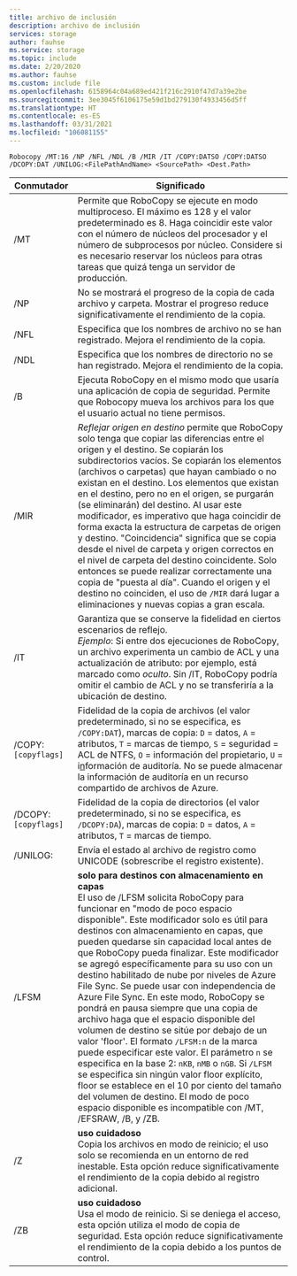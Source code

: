 ```yaml
---
title: archivo de inclusión
description: archivo de inclusión
services: storage
author: fauhse
ms.service: storage
ms.topic: include
ms.date: 2/20/2020
ms.author: fauhse
ms.custom: include file
ms.openlocfilehash: 6158964c04a689ed421f216c2910f47d7a39e2be
ms.sourcegitcommit: 3ee3045f6106175e59d1bd279130f4933456d5ff
ms.translationtype: HT
ms.contentlocale: es-ES
ms.lasthandoff: 03/31/2021
ms.locfileid: "106081155"
---
```

```console
Robocopy /MT:16 /NP /NFL /NDL /B /MIR /IT /COPY:DATSO /COPY:DATSO /DCOPY:DAT /UNILOG:<FilePathAndName> <SourcePath> <Dest.Path> 
```

| Conmutador              | Significado |
|---------------------|---------|
| /MT                 | Permite que RoboCopy se ejecute en modo multiproceso. El máximo es 128 y el valor predeterminado es 8. Haga coincidir este valor con el número de núcleos del procesador y el número de subprocesos por núcleo. Considere si es necesario reservar los núcleos para otras tareas que quizá tenga un servidor de producción. |
| /NP                 | No se mostrará el progreso de la copia de cada archivo y carpeta. Mostrar el progreso reduce significativamente el rendimiento de la copia. |
| /NFL                | Especifica que los nombres de archivo no se han registrado. Mejora el rendimiento de la copia. |
| /NDL                | Especifica que los nombres de directorio no se han registrado. Mejora el rendimiento de la copia. |
| /B                  | Ejecuta RoboCopy en el mismo modo que usaría una aplicación de copia de seguridad. Permite que Robocopy mueva los archivos para los que el usuario actual no tiene permisos. |
| /MIR                | *Reflejar origen en destino* permite que RoboCopy solo tenga que copiar las diferencias entre el origen y el destino. Se copiarán los subdirectorios vacíos. Se copiarán los elementos (archivos o carpetas) que hayan cambiado o no existan en el destino. Los elementos que existan en el destino, pero no en el origen, se purgarán (se eliminarán) del destino. Al usar este modificador, es imperativo que haga coincidir de forma exacta la estructura de carpetas de origen y destino. "Coincidencia" significa que se copia desde el nivel de carpeta y origen correctos en el nivel de carpeta del destino coincidente. Solo entonces se puede realizar correctamente una copia de "puesta al día". Cuando el origen y el destino no coinciden, el uso de `/MIR` dará lugar a eliminaciones y nuevas copias a gran escala. |
| /IT                 | Garantiza que se conserve la fidelidad en ciertos escenarios de reflejo. </br>*Ejemplo*: Si entre dos ejecuciones de RoboCopy, un archivo experimenta un cambio de ACL y una actualización de atributo: por ejemplo, está marcado como *oculto*. Sin /IT, RoboCopy podría omitir el cambio de ACL y no se transferiría a la ubicación de destino. |
|/COPY:`[copyflags]`  | Fidelidad de la copia de archivos (el valor predeterminado, si no se especifica, es `/COPY:DAT`), marcas de copia: `D` = datos, `A` = atributos, `T` = marcas de tiempo, `S` = seguridad = ACL de NTFS, `O` = información del propietario, `U` = i<u>n</u>formación de auditoría. No se puede almacenar la información de auditoría en un recurso compartido de archivos de Azure. |
| /DCOPY:`[copyflags]`| Fidelidad de la copia de directorios (el valor predeterminado, si no se especifica, es `/DCOPY:DA`), marcas de copia: `D` = datos, `A` = atributos, `T` = marcas de tiempo. |
| /UNILOG:<file name> | Envía el estado al archivo de registro como UNICODE (sobrescribe el registro existente). |
| /LFSM               | **solo para destinos con almacenamiento en capas** </br>El uso de /LFSM solicita RoboCopy para funcionar en "modo de poco espacio disponible". Este modificador solo es útil para destinos con almacenamiento en capas, que pueden quedarse sin capacidad local antes de que RoboCopy pueda finalizar. Este modificador se agregó específicamente para su uso con un destino habilitado de nube por niveles de Azure File Sync. Se puede usar con independencia de Azure File Sync. En este modo, RoboCopy se pondrá en pausa siempre que una copia de archivo haga que el espacio disponible del volumen de destino se sitúe por debajo de un valor 'floor'. El formato `/LFSM:n` de la marca puede especificar este valor. El parámetro `n` se especifica en la base 2: `nKB`, `nMB` o `nGB`. Si `/LFSM` se especifica sin ningún valor floor explícito, floor se establece en el 10 por ciento del tamaño del volumen de destino. El modo de poco espacio disponible es incompatible con /MT, /EFSRAW, /B, y /ZB. |
| /Z                  | **uso cuidadoso** </br>Copia los archivos en modo de reinicio; el uso solo se recomienda en un entorno de red inestable. Esta opción reduce significativamente el rendimiento de la copia debido al registro adicional. |
| /ZB                 | **uso cuidadoso** </br>Usa el modo de reinicio. Si se deniega el acceso, esta opción utiliza el modo de copia de seguridad. Esta opción reduce significativamente el rendimiento de la copia debido a los puntos de control. |
   
